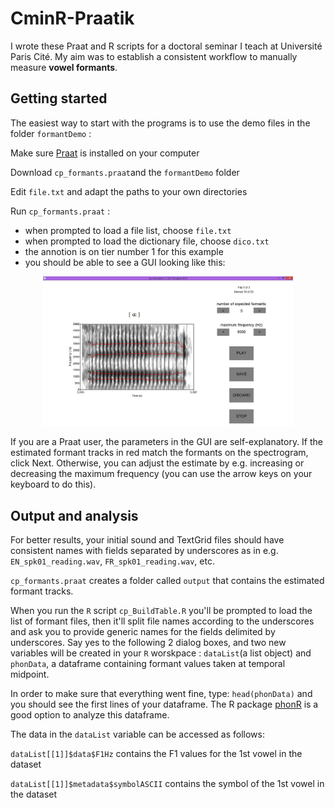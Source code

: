# CminR-Praatik
I wrote these Praat and R scripts for a doctoral seminar I teach at Université Paris Cité. My aim was to establish a consistent workflow to manually measure **vowel formants**.
## Getting started
The easiest way to start with the programs is to use the demo files in the folder `formantDemo` :

Make sure [Praat](http://www.fon.hum.uva.nl/praat/) is installed on your computer

Download `cp_formants.praat`and the `formantDemo` folder

Edit `file.txt` and adapt the paths to your own directories

Run `cp_formants.praat` :
* when prompted to load a file list, choose `file.txt`
* when prompted to load the dictionary file, choose `dico.txt`
* the annotion is on tier number 1 for this example
* you should be able to see a GUI looking like this:

<p align="center">
<img src="https://github.com/emmanuelferragne/CminR-Praatik/blob/master/cpFormants.png" width="400"/>
</p>

If you are a Praat user, the parameters in the GUI are self-explanatory. If the estimated formant tracks in red match the formants on the spectrogram, click Next. Otherwise, you can adjust the estimate by e.g. increasing or decreasing the maximum frequency (you can use the arrow keys on your keyboard to do this). 

## Output and analysis

For better results, your initial sound and TextGrid files should have consistent names with fields separated by underscores as in e.g. `EN_spk01_reading.wav`, `FR_spk01_reading.wav`, etc.

`cp_formants.praat` creates a folder called `output` that contains the estimated formant tracks. 

When you run the `R` script `cp_BuildTable.R` you'll be prompted to load the list of formant files, then it'll split file names according to the underscores and ask you to provide generic names for the fields delimited by underscores. Say yes to the following 2 dialog boxes, and two new variables will be created in your `R` worskpace : `dataList`(a list object) and `phonData`, a dataframe containing formant values taken at temporal midpoint.

In order to make sure that everything went fine, type: `head(phonData)`
and you should see the first lines of your dataframe. The R package [phonR](https://github.com/drammock/phonR) is a good option to analyze this dataframe.

The data in the `dataList` variable can be accessed as follows:

`dataList[[1]]$data$F1Hz`
contains the F1 values for the 1st vowel in the dataset

`dataList[[1]]$metadata$symbolASCII`
contains the symbol of the 1st vowel in the dataset
